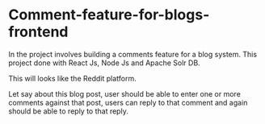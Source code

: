 # Comment-feature-for-blogs-frontend

In the project involves building a comments feature for a blog system. This project done with React Js, Node Js and Apache Solr DB.

This will looks like the Reddit platform.

Let say about this blog post, user should be able to enter one or more comments against that post, users can reply to that comment and again should be able to reply to that reply.

